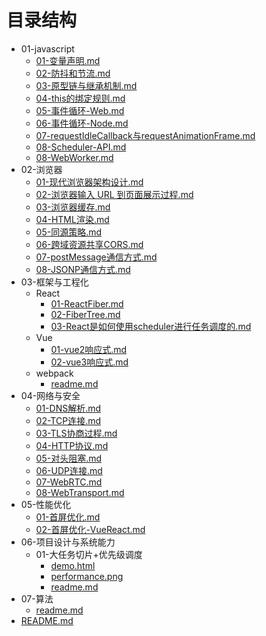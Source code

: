 # 目录结构

- 01-javascript
  - [01-变量声明.md](01-javascript/01-变量声明.md)
  - [02-防抖和节流.md](01-javascript/02-防抖和节流.md)
  - [03-原型链与继承机制.md](01-javascript/03-原型链与继承机制.md)
  - [04-this的绑定规则.md](01-javascript/04-this的绑定规则.md)
  - [05-事件循环-Web.md](01-javascript/05-事件循环-Web.md)
  - [06-事件循环-Node.md](01-javascript/06-事件循环-Node.md)
  - [07-requestIdleCallback与requestAnimationFrame.md](01-javascript/07-requestIdleCallback与requestAnimationFrame.md)
  - [08-Scheduler-API.md](01-javascript/08-Scheduler-API.md)
  - [08-WebWorker.md](01-javascript/08-WebWorker.md)
- 02-浏览器
  - [01-现代浏览器架构设计.md](02-浏览器/01-现代浏览器架构设计.md)
  - [02-浏览器输入 URL 到页面展示过程.md](02-浏览器/02-浏览器输入%20URL%20到页面展示过程.md)
  - [03-浏览器缓存.md](02-浏览器/03-浏览器缓存.md)
  - [04-HTML渲染.md](02-浏览器/04-HTML渲染.md)
  - [05-同源策略.md](02-浏览器/05-同源策略.md)
  - [06-跨域资源共享CORS.md](02-浏览器/06-跨域资源共享CORS.md)
  - [07-postMessage通信方式.md](02-浏览器/07-postMessage通信方式.md)
  - [08-JSONP通信方式.md](02-浏览器/08-JSONP通信方式.md)
- 03-框架与工程化
  - React
    - [01-ReactFiber.md](03-框架与工程化/React/01-ReactFiber.md)
    - [02-FiberTree.md](03-框架与工程化/React/02-FiberTree.md)
    - [03-React是如何使用scheduler进行任务调度的.md](03-框架与工程化/React/03-React是如何使用scheduler进行任务调度的.md)
  - Vue
    - [01-vue2响应式.md](03-框架与工程化/Vue/01-vue2响应式.md)
    - [02-vue3响应式.md](03-框架与工程化/Vue/02-vue3响应式.md)
  - webpack
    - [readme.md](03-框架与工程化/webpack/readme.md)
- 04-网络与安全
  - [01-DNS解析.md](04-网络与安全/01-DNS解析.md)
  - [02-TCP连接.md](04-网络与安全/02-TCP连接.md)
  - [03-TLS协商过程.md](04-网络与安全/03-TLS协商过程.md)
  - [04-HTTP协议.md](04-网络与安全/04-HTTP协议.md)
  - [05-对头阻塞.md](04-网络与安全/05-对头阻塞.md)
  - [06-UDP连接.md](04-网络与安全/06-UDP连接.md)
  - [07-WebRTC.md](04-网络与安全/07-WebRTC.md)
  - [08-WebTransport.md](04-网络与安全/08-WebTransport.md)
- 05-性能优化
  - [01-首屏优化.md](05-性能优化/01-首屏优化.md)
  - [02-首屏优化-VueReact.md](05-性能优化/02-首屏优化-VueReact.md)
- 06-项目设计与系统能力
  - 01-大任务切片+优先级调度
    - [demo.html](06-项目设计与系统能力/01-大任务切片+优先级调度/demo.html)
    - [performance.png](06-项目设计与系统能力/01-大任务切片+优先级调度/performance.png)
    - [readme.md](06-项目设计与系统能力/01-大任务切片+优先级调度/readme.md)
- 07-算法
  - [readme.md](07-算法/readme.md)
- [README.md](README.md)
